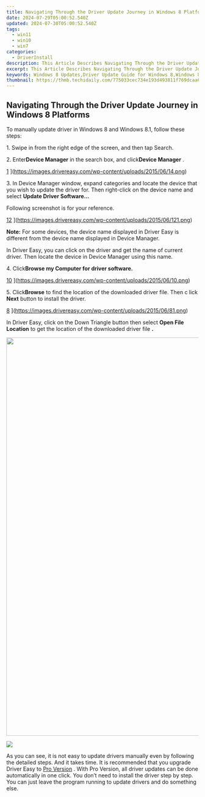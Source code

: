 ```yaml
---
title: Navigating Through the Driver Update Journey in Windows 8 Platforms
date: 2024-07-29T05:00:52.540Z
updated: 2024-07-30T05:00:52.540Z
tags:
  - win11
  - win10
  - win7
categories:
  - DriverInstall
description: This Article Describes Navigating Through the Driver Update Journey in Windows 8 Platforms
excerpt: This Article Describes Navigating Through the Driver Update Journey in Windows 8 Platforms
keywords: Windows 8 Updates,Driver Update Guide for Windows 8,Windows 8 Platform Updates,Windows 8 System Drivers,Automatic Driver Update on Windows 8,Troubleshooting Windows 8 Drivers,Latest Driver Releases for Windows 8
thumbnail: https://thmb.techidaily.com/775033cec734e193d493811f769dcaa65d428fba2286e40a488d59f8b08228ae.png
---
```


## Navigating Through the Driver Update Journey in Windows 8 Platforms

 To manually update driver in Windows 8 and Windows 8.1, follow these steps:

 1\. Swipe in from the right edge of the screen, and then tap Search.

 2\. Enter**Device Manager** in the search box, and click**Device Manager** .

[1](https://images.drivereasy.com/wp-content/uploads/2015/06/14-217x300.png) ](https://images.drivereasy.com/wp-content/uploads/2015/06/14.png)

 3\.  In Device Manager window, expand categories and locate the device that you wish to update the driver for. Then right-click on the device name and select   **Update Driver Software…**

 Following screenshot is for your reference.

[12](https://images.drivereasy.com/wp-content/uploads/2015/06/121-500x315.png) ](https://images.drivereasy.com/wp-content/uploads/2015/06/121.png)

**Note:**  For some devices, the device name displayed in Driver Easy is different from the device name displayed in Device Manager.

 In Driver Easy, you can click on the driver and get the name of current driver. Then locate the device in Device Manager using this name.

 4\. Click**Browse my Computer for driver software.**

[10](https://images.drivereasy.com/wp-content/uploads/2015/06/10-500x373.png) ](https://images.drivereasy.com/wp-content/uploads/2015/06/10.png)

 5\. Click**Browse**  to find the location of the downloaded driver file. Then c  lick   **Next**  button to install the driver.

[8](https://images.drivereasy.com/wp-content/uploads/2015/06/81-500x320.png) ](https://images.drivereasy.com/wp-content/uploads/2015/06/81.png)

[](https://images.drivereasy.com/wp-content/uploads/2015/06/81.png)  In Driver Easy, click on the Down Triangle button then select   **Open File Location**  to get the location of the downloaded driver file **.**

<!-- affiliate ads begin -->
<a href="https://tokenmetrics.sjv.io/c/5597632/1864921/20702" target="_top" id="1864921"><img src="//a.impactradius-go.com/display-ad/20702-1864921" border="0" alt="" width="1251" height="1042"/></a>
<!-- affiliate ads end -->
![](https://images.drivereasy.com/wp-content/uploads/2019/12/open-file-location-win8.jpg)

 As you can see, it is not easy to update drivers manually even by following the detailed steps. And it takes time. It is recommended that you upgrade Driver Easy to [Pro Version](https://tools.techidaily.com/drivereasy/download/) . With Pro Version, all driver updates can be done automatically in one click. You don’t need to install the driver step by step. You can just leave the program running to update drivers and do something else.

<ins class="adsbygoogle"
     style="display:block"
     data-ad-format="autorelaxed"
     data-ad-client="ca-pub-7571918770474297"
     data-ad-slot="1223367746"></ins>



<ins class="adsbygoogle"
     style="display:block"
     data-ad-client="ca-pub-7571918770474297"
     data-ad-slot="8358498916"
     data-ad-format="auto"
     data-full-width-responsive="true"></ins>


